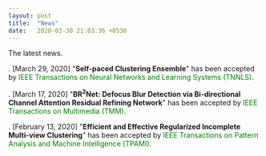 ```yaml
---
layout: post
title:  "News"
date:   2020-03-30 21:03:36 +0530
---
```

 The latest news.

. [March 29, 2020] "**Self-paced Clustering Ensemble**" has been accepted by <font color="green">IEEE Transactions on Neural Networks and Learning Systems (TNNLS)</font>.

. [March 17, 2020] "**BR$^2$Net: Defocus Blur Detection via Bi-directional Channel Attention Residual Refining Network**" has been accepted by <font color="green">IEEE Transactions on Multimedia (TMM)</font>.

. [February 13, 2020] "**Efficient and Effective Regularized Incomplete Multi-view Clustering**" has been accepted by <font color=#008000>IEEE Transactions on Pattern Analysis and Machine Intelligence (TPAMI)</font>.
